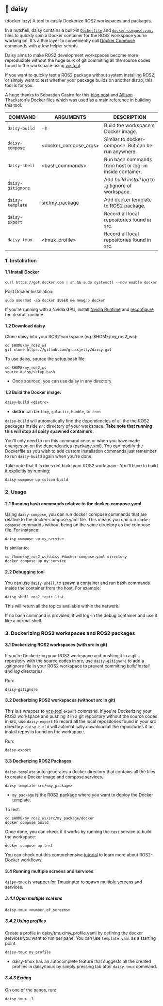 ## 🌼 daisy
(docker lazy)
A tool to easily Dockerize ROS2 workspaces and packages. 

In a nutshell, daisy contains a built-in [`Dockerfile`](./Dockerfile) and [`docker-compose.yaml`](./docker-compose.yaml) files to quickly spin a Docker container for the ROS2 workspace you're working on. It's a thin layer to conveniently call [Docker Compose](https://docs.docker.com/compose/) commands with a few helper scripts.

Daisy aims to make ROS2 development workspaces become more reproducible without the huge bulk of git commiting all the source codes found in the workspace using [vcstool](https://github.com/dirk-thomas/vcstool#export-set-of-repositories).

If you want to quickly test a ROS2 package without system installing ROS2, or simply want to test whether your package builds on another distro, this tool is for you.

A huge thanks to Sebastian Castro for this [blog post](https://roboticseabass.com/2023/07/09/updated-guide-docker-and-ros2/) and [Allison Thackston's Docker files](https://github.com/athackst/dockerfiles) which was used as a main reference in building this tool.

| COMMAND           | ARGUMENTS                    | DESCRIPTION                                             |
|-------------------|------------------------------|---------------------------------------------------------|
| `daisy-build`     |-h                            | Build the workspace's Docker image.                     |
| `daisy-compose`   |<docker_compose_args>         | Similar to docker-compose. But can be run anywhere.     |
| `daisy-shell`     |<bash_commands>               | Run bash commands from host or log-in inside container. |
| `daisy-gitignore` |                              | Add _build_ _install_ _log_ to .gitignore of workspace. |
| `daisy-template`  |src/my_package                | Add docker template to ROS2 package.                    |
| `daisy-export`    |                              | Record all local repositories found in src.             |
| `daisy-tmux`      |<tmux_profile>                | Record all local repositories found in src.             |

### 1. Installation

#### 1.1 Install Docker
```
curl https://get.docker.com | sh && sudo systemctl --now enable docker
```
Post Docker Installation:
```
sudo usermod -aG docker $USER && newgrp docker
```
If you're running with a Nvidia GPU, install [Nvidia Runtime](https://github.com/NVIDIA/nvidia-container-runtime#installation) and [reconfigure](https://github.com/NVIDIA/nvidia-container-runtime#daemon-configuration-file) the deafult runtime.

#### 1.2 Download daisy
Clone daisy into your ROS2 workspace (eg. $HOME/my_ros2_ws):
```
cd $HOME/my_ros2_ws
git clone https://github.com/grassjelly/daisy.git
```
To use daisy, source the setup.bash file:
```
cd $HOME/my_ros2_ws
source daisy/setup.bash
```
- Once sourced, you can use daisy in any directory.

#### 1.3 Build the Docker image:
```
daisy-build <distro>
```
- **distro** can be `foxy`, `galactic`, `humble`, or `iron`

`daisy-build` will automatically find the dependencies of all the the ROS2 packages inside `src` directory of your workspace. **Take note that running this will stop all daisy spawned containers.**

You'll only need to run this command once or when you have made changes on on the dependencies (package.xml). You can modify the Dockerfile as you wish to add custom installation commands just remember to run `daisy-build` again when you're done.

Take note that this does not build your ROS2 workspace. You'll have to build it explicitly by running:
```
daisy-compose up colcon-build
```
### 2. Usage
#### 2.1 Running bash commands relative to the docker-compose.yaml.
Using `daisy-compose`, you can run docker compose commands that are relative to the docker-compose.yaml file. This means you can run `docker compose` commands without being on the same directory as the compose file. For instance:
```
daisy-compose up my_service
```
is similar to:
```
cd /home/my_ros2_ws/daisy #docker-compose.yaml directory
docker compose up my_service
```

#### 2.2 Debugging tool
You can use `daisy-shell`, to spawn a container and run bash commands inside the container from the host. For example:
```
daisy-shell ros2 topic list
```
This will return all the topics available within the network.

If no bash command is provided, it will log-in the debug container and use it like a normal shell.

### 3. Dockerizing ROS2 workspaces and ROS2 packages

#### 3.1 Dockerizing ROS2 workspaces (with src in git)
If you're Dockerizing your ROS2 workspace and pushing it in a git repository with the source codes in src,  use `daisy-gitignore` to add a .gitignore file in your ROS2 workspace to prevent commiting _build_ _install_ and _log_ directories.

Run:
```
daisy-gitignore
```

#### 3.2 Dockerizing ROS2 workspaces (without src in git)
This is a wrapper to [vcs-tool](https://github.com/dirk-thomas/vcstool#export-set-of-repositories) `export` command. If you're Dockerizing your ROS2 workspace and pushing it in a git repository without the source codes in src, use `daisy-export` to record all the local repositories found in your src directory. `daisy-build` will automatically download all the repositories if an install.repos is found on the workspace.

Run:
```
daisy-export
```

#### 3.3 Dockerizing ROS2 Packages
`daisy-template` auto-generates a docker directory that contains all the files to create a Docker image and compose services.

```
daisy-template src/<my_package>
```
- `my_package` is the ROS2 package where you want to deploy the Docker template.

To test:
```
cd $HOME/my_ros2_ws/src/my_package/docker
docker compose build
```

Once done, you can check if it works by running the `test` service to build the workspace:
```
docker compose up test
```

You can check out this comprehensive [tutorial](https://roboticseabass.com/2023/07/09/updated-guide-docker-and-ros2/) to learn more about ROS2-Docker workflows.

#### 3.4 Running multiple screens and services.

`daisy-tmux` is wrapper for [Tmuxinator](https://github.com/tmuxinator/tmuxinator) to spawn multiple screens and services.

##### 3.4.1 Open multiple screens

```
daisy-tmux <number_of_screens>
```

##### 3.4.2 Using profiles

Create a profile in daisy/tmux/my_profile.yaml by defining the docker services you want to run per pane. You can use `template.yaml` as a starting point.
```
daisy-tmux my_profile
```

- daisy-tmux has an autocomplete feature that suggests all the created profiles in daisy/tmux by simply pressing tab after `daisy-tmux` command.

##### 3.4.3 Exiting
On one of the panes, run:
```
daisy-tmux -1
```
